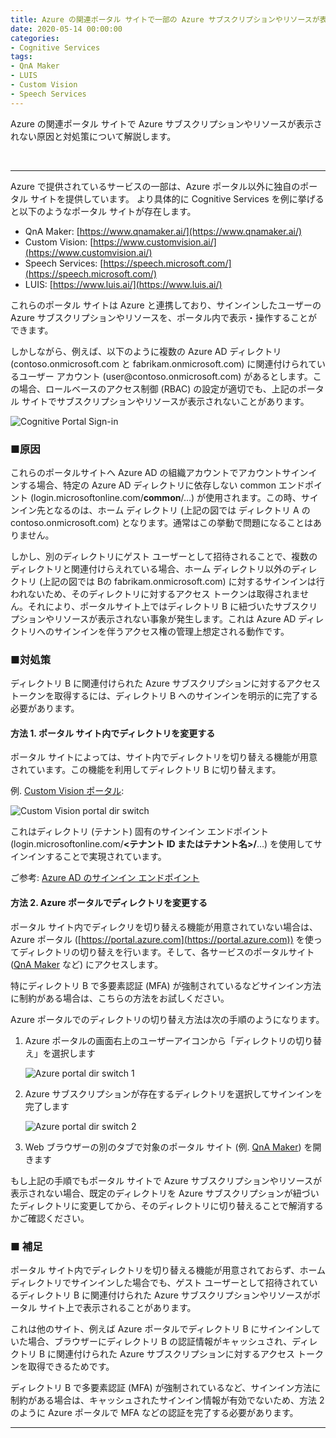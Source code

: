 ```yaml
---
title: Azure の関連ポータル サイトで一部の Azure サブスクリプションやリソースが表示されない事象の原因と対処策
date: 2020-05-14 00:00:00
categories:
- Cognitive Services
tags:
- QnA Maker
- LUIS
- Custom Vision
- Speech Services
---
```

Azure の関連ポータル サイトで Azure サブスクリプションやリソースが表示されない原因と対処策について解説します。
<!-- more -->
<br>

***
Azure で提供されているサービスの一部は、Azure ポータル以外に独自のポータル サイトを提供しています。
より具体的に Cognitive Services を例に挙げると以下のようなポータル サイトが存在します。

- QnA Maker: [https://www.qnamaker.ai/](https://www.qnamaker.ai/)
- Custom Vision: [https://www.customvision.ai/](https://www.customvision.ai/)
- Speech Services: [https://speech.microsoft.com/](https://speech.microsoft.com/)
- LUIS: [https://www.luis.ai/](https://www.luis.ai/)

これらのポータル サイトは Azure と連携しており、サインインしたユーザーの Azure サブスクリプションやリソースを、ポータル内で表示・操作することができます。

しかしながら、例えば、以下のように複数の Azure AD ディレクトリ (contoso.onmicrosoft.com と fabrikam.onmicrosoft.com) に関連付けられているユーザー アカウント (user\@contoso.onmicrosoft.com) があるとします。この場合、ロールベースのアクセス制御 (RBAC) の設定が適切でも、上記のポータル サイトでサブスクリプションやリソースが表示されないことがあります。

![Cognitive Portal Sign-in](https://jpaiblog.github.io/images/cognitive-portal-sub-not-found/cognitive-portal-AAD-tenant.png)

### ■原因
これらのポータルサイトへ Azure AD の組織アカウントでアカウントサインインする場合、特定の Azure AD ディレクトリに依存しない common エンドポイント (login.microsoftonline.com/**common**/…) が使用されます。この時、サインイン先となるのは、ホーム ディレクトリ  (上記の図では ディレクトリ A の contoso.onmicrosoft.com) となります。通常はこの挙動で問題になることはありません。

しかし、別のディレクトリにゲスト ユーザーとして招待されることで、複数のディレクトリと関連付けらえれている場合、ホーム ディレクトリ以外のディレクトリ (上記の図では Bの fabrikam.onmicrosoft.com) に対するサインインは行われないため、そのディレクトリに対するアクセス トークンは取得されません。それにより、ポータルサイト上ではディレクトリ B  に紐づいたサブスクリプションやリソースが表示されない事象が発生します。これは Azure AD ディレクトリへのサインインを伴うアクセス権の管理上想定される動作です。

### ■対処策
ディレクトリ B に関連付けられた Azure サブスクリプションに対するアクセス トークンを取得するには、ディレクトリ B へのサインインを明示的に完了する必要があります。

#### 方法 1. ポータル サイト内でディレクトリを変更する
ポータル サイトによっては、サイト内でディレクトリを切り替える機能が用意されています。この機能を利用してディレクトリ B に切り替えます。

例. [Custom Vision ポータル](https://www.customvision.ai/):

![Custom Vision portal dir switch](https://jpaiblog.github.io/images/cognitive-portal-sub-not-found/custom-vision-dir-switch.png)

これはディレクトリ (テナント) 固有のサインイン エンドポイント (login.microsoftonline.com/**<テナント ID またはテナント名>/**…) を使用してサインインすることで実現されています。

ご参考: [Azure AD のサインイン エンドポイント](https://docs.microsoft.com/ja-jp/azure/active-directory/develop/active-directory-v2-protocols#endpoints)

#### 方法 2. Azure ポータルでディレクトリを変更する
ポータル サイト内でディレクリを切り替える機能が用意されていない場合は、Azure ポータル ([https://portal.azure.com](https://portal.azure.com)) を使ってディレクトリの切り替えを行います。そして、各サービスのポータルサイト ([QnA Maker](https://www.qnamaker.ai/) など) にアクセスします。

特にディレクトリ B で多要素認証 (MFA) が強制されているなどサインイン方法に制約がある場合は、こちらの方法をお試しください。

Azure ポータルでのディレクトリの切り替え方法は次の手順のようになります。

1. Azure ポータルの画面右上のユーザーアイコンから「ディレクトリの切り替え」を選択します

    ![Azure portal dir switch 1](https://jpaiblog.github.io/images/cognitive-portal-sub-not-found/azure-portal-dir-switch-1.png)

2. Azure サブスクリプションが存在するディレクトリを選択してサインインを完了します

    ![Azure portal dir switch 2](https://jpaiblog.github.io/images/cognitive-portal-sub-not-found/azure-portal-dir-switch-2.png)
 
3. Web ブラウザーの別のタブで対象のポータル サイト (例. [QnA Maker](https://www.qnamaker.ai/)) を開きます

もし上記の手順でもポータル サイトで Azure サブスクリプションやリソースが表示されない場合、既定のディレクトリを Azure サブスクリプションが紐づいたディレクトリに変更してから、そのディレクトリに切り替えることで解消するかご確認ください。

### ■ 補足
ポータル サイト内でディレクトリを切り替える機能が用意されておらず、ホーム ディレクトリでサインインした場合でも、ゲスト ユーザーとして招待されているディレクトリ B に関連付けられた Azure サブスクリプションやリソースがポータル サイト上で表示されることがあります。

これは他のサイト、例えば Azure ポータルでディレクトリ B にサインインしていた場合、ブラウザーにディレクトリ B の認証情報がキャッシュされ、ディレクトリ B に関連付けられた Azure サブスクリプションに対するアクセス トークンを取得できるためです。

ディレクトリ B で多要素認証 (MFA) が強制されているなど、サインイン方法に制約がある場合は、キャッシュされたサインイン情報が有効でないため、方法 2 のように Azure ポータルで MFA などの認証を完了する必要があります。
***